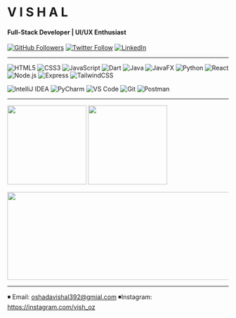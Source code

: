# V  I  S  H  A  L 
#### Full-Stack Developer | UI/UX Enthusiast 

[![GitHub Followers](https://img.shields.io/github/followers/VishalOz?label=Follow&style=social)](https://github.com/VishalOz)
[![Twitter Follow](https://img.shields.io/twitter/follow/YourHandle?style=social)](https://twitter.com/vishal_oshada)
[![LinkedIn](https://img.shields.io/badge/LinkedIn-Connect-blue)](https://linkedin.com/in/vishal_sudasinghe)

---
![HTML5](https://img.shields.io/badge/-HTML5-E34F26?logo=html5&logoColor=white)
![CSS3](https://img.shields.io/badge/-CSS3-1572B6?logo=css3&logoColor=white)
![JavaScript](https://img.shields.io/badge/-JavaScript-F7DF1E?logo=javascript&logoColor=black)
![Dart](https://img.shields.io/badge/-Dart-0175C2?logo=dart&logoColor=white)
![Java](https://img.shields.io/badge/-Java-007396?logo=java&logoColor=white)
![JavaFX](https://img.shields.io/badge/-JavaFX-ED8B00?logo=java&logoColor=white)
![Python](https://img.shields.io/badge/-Python-3776AB?logo=python&logoColor=white)
![React](https://img.shields.io/badge/-React-61DAFB?logo=react&logoColor=black)
![Node.js](https://img.shields.io/badge/-Node.js-339933?logo=node.js&logoColor=white)
![Express](https://img.shields.io/badge/-Express-000000?logo=express&logoColor=white)
![TailwindCSS](https://img.shields.io/badge/-TailwindCSS-06B6D4?logo=tailwind-css&logoColor=white)


![IntelliJ IDEA](https://img.shields.io/badge/-IntelliJ%20IDEA-000000?logo=intellij-idea&logoColor=white)
![PyCharm](https://img.shields.io/badge/-PyCharm-000000?logo=pycharm&logoColor=white)
![VS Code](https://img.shields.io/badge/-VS%20Code-007ACC?logo=visual-studio-code&logoColor=white)
![Git](https://img.shields.io/badge/-Git-F05032?logo=git&logoColor=white)
![Postman](https://img.shields.io/badge/-Postman-FF6C37?logo=postman&logoColor=white)

---
<p align-items="center">
  <img src="https://github-readme-stats.vercel.app/api?username=VishalOz&show_icons=true&theme=tokyonight&hide_border=true" height="180"/>
  <img src="https://github-readme-streak-stats.herokuapp.com/?user=VishalOz&theme=tokyonight&hide_border=true" height="180"/>

  <p>
  <img src="https://media3.giphy.com/media/v1.Y2lkPTc5MGI3NjExMnlwanVlOGRjcWZrcnZzb2M4b3dpYm8weGc4Y3U3ejg0bm91YTJtMyZlcD12MV9pbnRlcm5hbF9naWZfYnlfaWQmY3Q9Zw/hvpjW5tiu6cDK/giphy.gif" width="890px" height="200px"/>
</p>
  

---
◾️ Email: oshadavishal392@gmial.com
◾️Instagram: https://instagram.com/vish_oz


